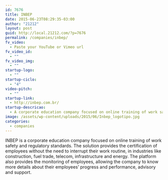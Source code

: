```yaml
---
id: 7676
title: INBEP
date: 2015-06-23T08:29:35-03:00
author: "21212"
layout: post
guid: http://local.21212.com/?p=7676
permalink: /companies/inbep/
fv_video:
  - Paste your YouTube or Vimeo url
fv_video_id:
  - ""
fv_video_img:
  - ""
startup-logo:
  - ""
startup-ciclo:
  - "4"
video-pitch:
  - ""
startup-link:
  - http://inbep.com.br/
startup-descricao:
  - A corporate education company focused on online training of work safety and regulatory standards.
image: /assets/wp-content/uploads/2015/06/Inbep_logotipo.jpg
categories:
  - companies
---
```

INBEP is a corporate education company focused on online training of work safety and regulatory standards. The solution provides the certification of employees without the need to interrupt their work routine, in industries like construction, fuel trade, telecom, infrastructure and energy. The platform also provides the monitoring of employees, allowing the company to know more details about their employees&#8217; progress and performance, advisory and support.